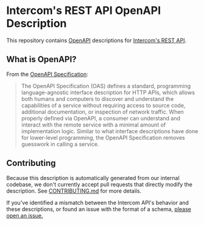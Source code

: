 # Intercom's REST API OpenAPI Description

This repository contains [OpenAPI](https://www.openapis.org/) descriptions for [Intercom's REST API](https://developers.intercom.com/intercom-api-reference/reference/welcome).

## What is OpenAPI?

From the [OpenAPI Specification](https://github.com/OAI/OpenAPI-Specification):

> The OpenAPI Specification (OAS) defines a standard, programming language-agnostic interface description for HTTP APIs, which allows both humans and computers to discover and understand the capabilities of a service without requiring access to source code, additional documentation, or inspection of network traffic. When properly defined via OpenAPI, a consumer can understand and interact with the remote service with a minimal amount of implementation logic. Similar to what interface descriptions have done for lower-level programming, the OpenAPI Specification removes guesswork in calling a service.

## Contributing

Because this description is automatically generated from our internal codebase, we don't currently accept pull requests that directly modify the description. See [CONTRIBUTING.md](CONTRIBUTING.md) for more details.

If you've identified a mismatch between the Intercom API's behavior and these descriptions, or found an issue with the format of a schema, [please open an issue.](https://github.com/intercom/Intercom-OpenAPI/issues/new?template=schema-inaccuracy.md)
